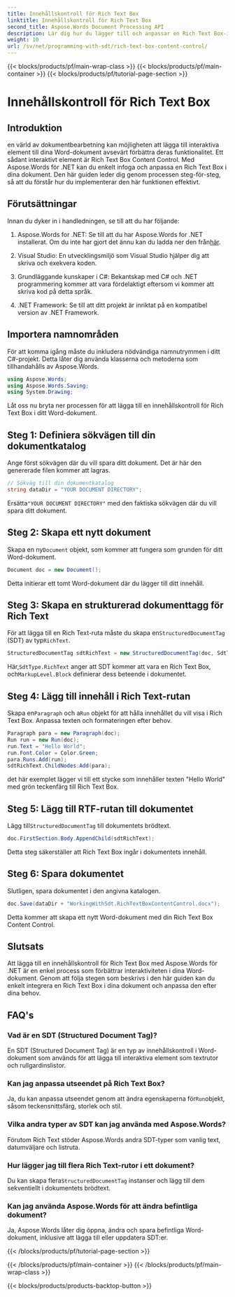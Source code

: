 ```yaml
---
title: Innehållskontroll för Rich Text Box
linktitle: Innehållskontroll för Rich Text Box
second_title: Aspose.Words Document Processing API
description: Lär dig hur du lägger till och anpassar en Rich Text Box-innehållskontroll i ett Word-dokument med Aspose.Words för .NET med denna detaljerade, steg-för-steg-guide.
weight: 10
url: /sv/net/programming-with-sdt/rich-text-box-content-control/
---
```


{{< blocks/products/pf/main-wrap-class >}}
{{< blocks/products/pf/main-container >}}
{{< blocks/products/pf/tutorial-page-section >}}

# Innehållskontroll för Rich Text Box

## Introduktion

en värld av dokumentbearbetning kan möjligheten att lägga till interaktiva element till dina Word-dokument avsevärt förbättra deras funktionalitet. Ett sådant interaktivt element är Rich Text Box Content Control. Med Aspose.Words för .NET kan du enkelt infoga och anpassa en Rich Text Box i dina dokument. Den här guiden leder dig genom processen steg-för-steg, så att du förstår hur du implementerar den här funktionen effektivt.

## Förutsättningar

Innan du dyker in i handledningen, se till att du har följande:

1.  Aspose.Words for .NET: Se till att du har Aspose.Words for .NET installerat. Om du inte har gjort det ännu kan du ladda ner den från[här](https://releases.aspose.com/words/net/).

2. Visual Studio: En utvecklingsmiljö som Visual Studio hjälper dig att skriva och exekvera koden.

3. Grundläggande kunskaper i C#: Bekantskap med C# och .NET programmering kommer att vara fördelaktigt eftersom vi kommer att skriva kod på detta språk.

4. .NET Framework: Se till att ditt projekt är inriktat på en kompatibel version av .NET Framework.

## Importera namnområden

För att komma igång måste du inkludera nödvändiga namnutrymmen i ditt C#-projekt. Detta låter dig använda klasserna och metoderna som tillhandahålls av Aspose.Words.

```csharp
using Aspose.Words;
using Aspose.Words.Saving;
using System.Drawing;
```

Låt oss nu bryta ner processen för att lägga till en innehållskontroll för Rich Text Box i ditt Word-dokument.

## Steg 1: Definiera sökvägen till din dokumentkatalog

Ange först sökvägen där du vill spara ditt dokument. Det är här den genererade filen kommer att lagras.

```csharp
// Sökväg till din dokumentkatalog
string dataDir = "YOUR DOCUMENT DIRECTORY";
```

 Ersätta`"YOUR DOCUMENT DIRECTORY"` med den faktiska sökvägen där du vill spara ditt dokument.

## Steg 2: Skapa ett nytt dokument

 Skapa en ny`Document` objekt, som kommer att fungera som grunden för ditt Word-dokument.

```csharp
Document doc = new Document();
```

Detta initierar ett tomt Word-dokument där du lägger till ditt innehåll.

## Steg 3: Skapa en strukturerad dokumenttagg för Rich Text

 För att lägga till en Rich Text-ruta måste du skapa en`StructuredDocumentTag` (SDT) av typ`RichText`.

```csharp
StructuredDocumentTag sdtRichText = new StructuredDocumentTag(doc, SdtType.RichText, MarkupLevel.Block);
```

 Här,`SdtType.RichText` anger att SDT kommer att vara en Rich Text Box, och`MarkupLevel.Block` definierar dess beteende i dokumentet.

## Steg 4: Lägg till innehåll i Rich Text-rutan

 Skapa en`Paragraph` och a`Run` objekt för att hålla innehållet du vill visa i Rich Text Box. Anpassa texten och formateringen efter behov.

```csharp
Paragraph para = new Paragraph(doc);
Run run = new Run(doc);
run.Text = "Hello World";
run.Font.Color = Color.Green;
para.Runs.Add(run);
sdtRichText.ChildNodes.Add(para);
```

det här exemplet lägger vi till ett stycke som innehåller texten "Hello World" med grön teckenfärg till Rich Text Box.

## Steg 5: Lägg till RTF-rutan till dokumentet

 Lägg till`StructuredDocumentTag` till dokumentets brödtext.

```csharp
doc.FirstSection.Body.AppendChild(sdtRichText);
```

Detta steg säkerställer att Rich Text Box ingår i dokumentets innehåll.

## Steg 6: Spara dokumentet

Slutligen, spara dokumentet i den angivna katalogen.

```csharp
doc.Save(dataDir + "WorkingWithSdt.RichTextBoxContentControl.docx");
```

Detta kommer att skapa ett nytt Word-dokument med din Rich Text Box Content Control.

## Slutsats

Att lägga till en innehållskontroll för Rich Text Box med Aspose.Words för .NET är en enkel process som förbättrar interaktiviteten i dina Word-dokument. Genom att följa stegen som beskrivs i den här guiden kan du enkelt integrera en Rich Text Box i dina dokument och anpassa den efter dina behov.

## FAQ's

### Vad är en SDT (Structured Document Tag)?
En SDT (Structured Document Tag) är en typ av innehållskontroll i Word-dokument som används för att lägga till interaktiva element som textrutor och rullgardinslistor.

### Kan jag anpassa utseendet på Rich Text Box?
 Ja, du kan anpassa utseendet genom att ändra egenskaperna för`Run`objekt, såsom teckensnittsfärg, storlek och stil.

### Vilka andra typer av SDT kan jag använda med Aspose.Words?
Förutom Rich Text stöder Aspose.Words andra SDT-typer som vanlig text, datumväljare och listruta.

### Hur lägger jag till flera Rich Text-rutor i ett dokument?
 Du kan skapa flera`StructuredDocumentTag` instanser och lägg till dem sekventiellt i dokumentets brödtext.

### Kan jag använda Aspose.Words för att ändra befintliga dokument?
Ja, Aspose.Words låter dig öppna, ändra och spara befintliga Word-dokument, inklusive att lägga till eller uppdatera SDT:er.

{{< /blocks/products/pf/tutorial-page-section >}}

{{< /blocks/products/pf/main-container >}}
{{< /blocks/products/pf/main-wrap-class >}}

{{< blocks/products/products-backtop-button >}}
